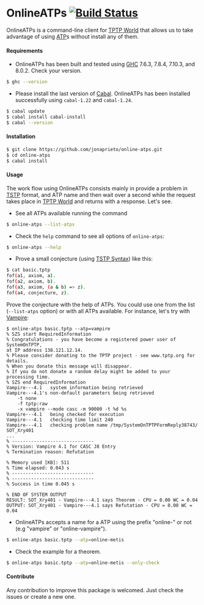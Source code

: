 # OnlineATPs [![Build Status](https://travis-ci.org/jonaprieto/online-atps.svg?branch=master)](https://travis-ci.org/jonaprieto/online-atps)

  OnlineATPs is a command-line client for
  [TPTP World](http://www.cs.miami.edu/~tptp/cgi-bin/SystemOnTPTP)
  that allows us to take advantage of using
  [ATP](http://www.cs.miami.edu/~tptp/OverviewOfATP.html)s without install any of them.

#### Requirements

* OnlineATPs has been built and tested using [GHC](https://www.haskell.org/ghc/) 7.6.3, 7.8.4, 7.10.3, and 8.0.2. Check your version.

````bash
$ ghc --version
````

* Please install the last version of [Cabal](https://www.haskell.org/cabal/). OnlineATPs has been installed successfully using `cabal-1.22` and `cabal-1.24`.

````bash
$ cabal update
$ cabal install cabal-install
$ cabal --version
````

#### Installation

````bash
$ git clone https://github.com/jonaprieto/online-atps.git
$ cd online-atps
$ cabal install
````

#### Usage

The work flow using OnlineATPs consists mainly in provide a problem in
[TSTP](http://www.cs.miami.edu/~tptp/TSTP/) format, and ATP name and then wait over a second while the request takes place in [TPTP World](http://www.cs.miami.edu/~tptp/) and returns with a response. Let's see.

* See all ATPs available running the command

````bash
$ online-atps --list-atps
````

* Check the `help` command to see all options of `online-atps`:

````bash
$ online-atps --help
````

* Prove a small conjecture (using [TSTP Syntax](http://www.cs.miami.edu/~tptp/TPTP/SyntaxBNF.html)) like this:

````bash
$ cat basic.tptp
fof(a1, axiom, a).
fof(a2, axiom, b).
fof(a3, axiom, (a & b) => z).
fof(a4, conjecture, z).

````


Prove the conjecture with the help of ATPs. You could use one from the list (`--list-atps` option) or with all ATPs available. For instance, let's try with
[Vampire](http://www.vprover.org):

```
$ online-atps basic.tptp --atp=vampire
% SZS start RequiredInformation
% Congratulations - you have become a registered power user of SystemOnTPTP,
at IP address 138.121.12.14.
% Please consider donating to the TPTP project - see www.tptp.org for
details.
% When you donate this message will disappear.
% If you do not donate a random delay might be added to your processing time.
% SZS end RequiredInformation
Vampire---4.1   system information being retrieved
Vampire---4.1's non-default parameters being retrieved
    -t none
    -f tptp:raw
    -x vampire --mode casc -m 90000 -t %d %s
Vampire---4.1   being checked for execution
Vampire---4.1   checking time limit 240
Vampire---4.1   checking problem name /tmp/SystemOnTPTPFormReply38743/
SOT_Xry401
...
% ------------------------------
% Version: Vampire 4.1 for CASC J8 Entry
% Termination reason: Refutation

% Memory used [KB]: 511
% Time elapsed: 0.043 s
% ------------------------------
% ------------------------------
% Success in time 0.045 s

% END OF SYSTEM OUTPUT
RESULT: SOT_Xry401 - Vampire---4.1 says Theorem - CPU = 0.00 WC = 0.04
OUTPUT: SOT_Xry401 - Vampire---4.1 says Refutation - CPU = 0.00 WC = 0.04

```

* OnlineATPs accepts a name for a ATP using the prefix "online-" or not (e.g "vampire" or "online-vampire").

````bash
$ online-atps basic.tptp --atp=online-metis
````

* Check the example for a theorem.

````bash
$ online-atps basic.tptp --atp=online-metis --only-check
````

#### Contribute

Any contribution to improve this package is welcomed. Just check the issues or create a new one.

